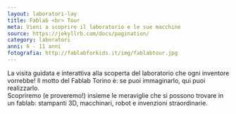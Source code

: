 ```yaml
---
layout: laboratori-lay
title: Fablab <br> Tour 
meta: Vieni a scoprire il laboratorio e le sue macchine
source: https://jekyllrb.com/docs/pagination/
category: laboratori
anni: 6 - 11 anni
fotografia: http://fablabforkids.it/img/fablabtour.jpg
---
```

La visita guidata e interattiva alla scoperta del laboratorio che ogni inventore vorrebbe! Il motto del Fablab Torino è: se puoi immaginarlo, qui puoi realizzarlo. <br> Scopriremo (e proveremo!) insieme le meraviglie che si possono trovare in un fablab: stampanti 3D, macchinari, robot e invenzioni straordinarie.
